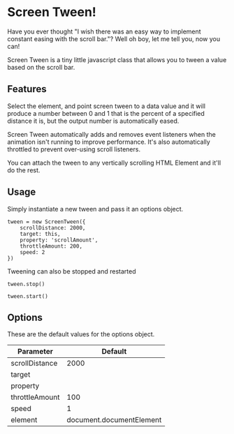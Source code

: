 # Screen Tween!
Have you ever thought "I wish there was an easy way to implement constant easing with the scroll bar."? Well oh boy, let me tell you, now you can!

Screen Tween is a tiny little javascript class that allows you to tween a value based on the scroll bar.

## Features
Select the element, and point screen tween to a data value and it will produce a number between 0 and 1 that is the percent of a specified distance it is, but the output number is automatically eased.

Screen Tween automatically adds and removes event listeners when the animation isn't running to improve performance. It's also automatically throttled to prevent over-using scroll listeners.

You can attach the tween to any vertically scrolling HTML Element and it'll do the rest.

## Usage
Simply instantiate a new tween and pass it an options object.
```
tween = new ScreenTween({
    scrollDistance: 2000,
    target: this,
    property: 'scrollAmount',
    throttleAmount: 200,
    speed: 2
})
```
Tweening can also be stopped and restarted
```
tween.stop()

tween.start()
```


## Options
These are the default values for the options object.

| Parameter | Default |
| ------ | ------ |
| scrollDistance | 2000 |
| target | |
| property | |
| throttleAmount | 100 |
| speed | 1 |
| element | document.documentElement |